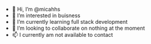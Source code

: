 - 👋 Hi, I’m @micahhs
- 👀 I’m interested in buisness
- 🌱 I’m currently learning full stack development
- 💞️ I’m looking to collaborate on nothing at the moment
- 📫 I currently am not available to contact

<!---
micahhs/micahhs is a ✨ special ✨ repository because its `README.md` (this file) appears on your GitHub profile.
You can click the Preview link to take a look at your changes.
--->
